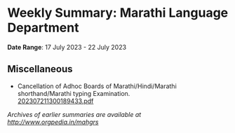# Weekly Summary: Marathi Language Department

**Date Range**: 17 July 2023 - 22 July 2023


## Miscellaneous
- Cancellation of Adhoc Boards of Marathi/Hindi/Marathi shorthand/Marathi typing Examination.\
  [202307211300189433.pdf](https://gr.maharashtra.gov.in/Site/Upload/Government%20Resolutions/English/202307211300189433.pdf)


*Archives of earlier summaries are available at http://www.orgpedia.in/mahgrs*